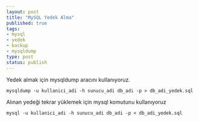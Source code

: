 ```yaml
---
layout: post
title: "MySQL Yedek Alma"
published: true
tags:
- mysql
- yedek
- backup
- mysqldump
type: post
status: publish
---
```

Yedek almak için mysqldump aracını kullanıyoruz.

    mysqldump -u kullanici_adi -h sunucu_adi db_adi -p > db_adi_yedek.sql

Alınan yedeği tekrar yüklemek için mysql komutunu kullanıyoruz

    mysql -u kullanici_adi -h sunucu_adi db_adi -p < db_adi_yedek.sql
